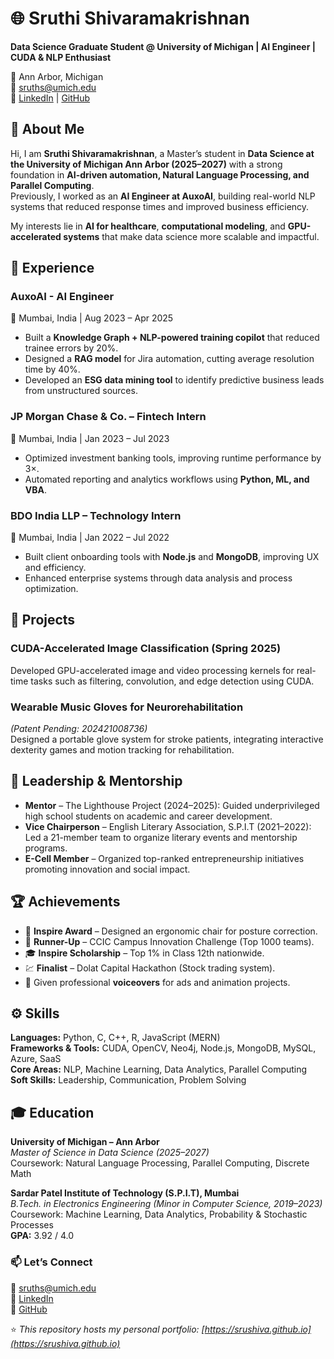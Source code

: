 # 🌐 Sruthi Shivaramakrishnan

**Data Science Graduate Student @ University of Michigan | AI Engineer | CUDA & NLP Enthusiast**

📍 Ann Arbor, Michigan  
📧 [sruths@umich.edu](mailto:sruths@umich.edu)  
🔗 [LinkedIn](https://linkedin.com/in/sruthi-shivaramakrishnan) | [GitHub](https://github.com/sruShiva)



## 👋 About Me

Hi, I am **Sruthi Shivaramakrishnan**, a Master’s student in **Data Science at the University of Michigan Ann Arbor (2025–2027)** with a strong foundation in **AI-driven automation, Natural Language Processing, and Parallel Computing**.  
Previously, I worked as an **AI Engineer at AuxoAI**, building real-world NLP systems that reduced response times and improved business efficiency.  

My interests lie in **AI for healthcare**, **computational modeling**, and **GPU-accelerated systems** that make data science more scalable and impactful.



## 💼 Experience

### **AuxoAI** - AI Engineer  
📍 Mumbai, India | Aug 2023 – Apr 2025  
- Built a **Knowledge Graph + NLP-powered training copilot** that reduced trainee errors by 20%.  
- Designed a **RAG model** for Jira automation, cutting average resolution time by 40%.  
- Developed an **ESG data mining tool** to identify predictive business leads from unstructured sources.  

### **JP Morgan Chase & Co.** – Fintech Intern  
📍 Mumbai, India | Jan 2023 – Jul 2023  
- Optimized investment banking tools, improving runtime performance by 3×.  
- Automated reporting and analytics workflows using **Python, ML, and VBA**.  

### **BDO India LLP** – Technology Intern  
📍 Mumbai, India | Jan 2022 – Jul 2022  
- Built client onboarding tools with **Node.js** and **MongoDB**, improving UX and efficiency.  
- Enhanced enterprise systems through data analysis and process optimization.



## 🧠 Projects

### **CUDA-Accelerated Image Classification (Spring 2025)**
Developed GPU-accelerated image and video processing kernels for real-time tasks such as filtering, convolution, and edge detection using CUDA.

### **Wearable Music Gloves for Neurorehabilitation**  
*(Patent Pending: 202421008736)*  
Designed a portable glove system for stroke patients, integrating interactive dexterity games and motion tracking for rehabilitation.




## 🌟 Leadership & Mentorship

- **Mentor** – The Lighthouse Project (2024–2025): Guided underprivileged high school students on academic and career development.  
- **Vice Chairperson** – English Literary Association, S.P.I.T (2021–2022): Led a 21-member team to organize literary events and mentorship programs.  
- **E-Cell Member** – Organized top-ranked entrepreneurship initiatives promoting innovation and social impact.



## 🏆 Achievements

- 🥇 **Inspire Award** – Designed an ergonomic chair for posture correction.  
- 🥈 **Runner-Up** – CCIC Campus Innovation Challenge (Top 1000 teams).  
- 🎓 **Inspire Scholarship** – Top 1% in Class 12th nationwide.  
- 💹 **Finalist** – Dolat Capital Hackathon (Stock trading system).  
- 🎤 Given professional **voiceovers** for ads and animation projects.  



## ⚙️ Skills

**Languages:** Python, C, C++, R, JavaScript (MERN)  
**Frameworks & Tools:** CUDA, OpenCV, Neo4j, Node.js, MongoDB, MySQL, Azure, SaaS  
**Core Areas:** NLP, Machine Learning, Data Analytics, Parallel Computing  
**Soft Skills:** Leadership, Communication, Problem Solving  



## 🎓 Education

**University of Michigan – Ann Arbor**  
*Master of Science in Data Science (2025–2027)*  
Coursework: Natural Language Processing, Parallel Computing, Discrete Math  

**Sardar Patel Institute of Technology (S.P.I.T), Mumbai**  
*B.Tech. in Electronics Engineering (Minor in Computer Science, 2019–2023)*  
Coursework: Machine Learning, Data Analytics, Probability & Stochastic Processes  
**GPA:** 3.92 / 4.0  


### 📫 Let’s Connect
💌 [sruths@umich.edu](mailto:sruths@umich.edu)  
🔗 [LinkedIn](https://linkedin.com/in/sruthi-shivaramakrishnan)  
🐙 [GitHub](https://github.com/sruShiva)


⭐ *This repository hosts my personal portfolio: [https://srushiva.github.io](https://srushiva.github.io)*  
